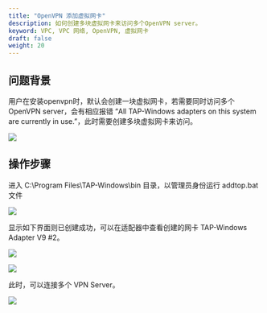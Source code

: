 ```yaml
---
title: "OpenVPN 添加虚拟网卡"
description: 如何创建多块虚拟网卡来访问多个OpenVPN server。
keyword: VPC, VPC 网络, OpenVPN, 虚拟网卡
draft: false
weight: 20
---
```


## 问题背景

用户在安装openvpn时，默认会创建一块虚拟网卡，若需要同时访问多个OpenVPN server，会有相应报错 “All TAP-Windows adapters on this system are currently in use.”，此时需要创建多块虚拟网卡来访问。

![](../openvpn_add_virtual_network_adapter/openvpn_add_virtual_network_adapter_1.png)

## 操作步骤

进入 C:\Program Files\TAP-Windows\bin 目录，以管理员身份运行 addtop.bat 文件

![](../openvpn_add_virtual_network_adapter/openvpn_add_virtual_network_adapter_2.png)

显示如下界面则已创建成功，可以在适配器中查看创建的网卡 TAP-Windows Adapter V9 #2。

![](../openvpn_add_virtual_network_adapter/openvpn_add_virtual_network_adapter_3.png)

![](../openvpn_add_virtual_network_adapter/openvpn_add_virtual_network_adapter_4.png)

此时，可以连接多个 VPN Server。

![](../openvpn_add_virtual_network_adapter/openvpn_add_virtual_network_adapter_5.png)

